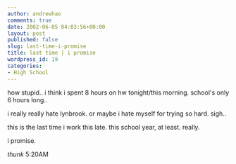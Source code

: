 ```yaml
---
author: andrewhao
comments: true
date: 2002-06-05 04:03:56+00:00
layout: post
published: false
slug: last-time-i-promise
title: last time | i promise
wordpress_id: 19
categories:
- High School
---
```


how stupid.. i think i spent 8 hours on hw tonight/this morning. school's only 6 hours long..

i really really hate lynbrook. or maybe i hate myself for trying so hard. sigh..

this is the last time i work this late. this school year, at least. really.

i promise.

*thunk*
5:20AM
